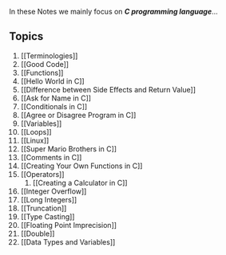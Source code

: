 In these Notes we mainly focus on _**C programming language**_...

## Topics
1. [[Terminologies]]
2. [[Good Code]]
3. [[Functions]]
4. [[Hello World in C]]
5. [[Difference between Side Effects and Return Value]]
6. [[Ask for Name in C]]
7. [[Conditionals in C]]
8. [[Agree or Disagree Program in C]]
9. [[Variables]]
10. [[Loops]]
11. [[Linux]]
12. [[Super Mario Brothers in C]]
13. [[Comments in C]]
14. [[Creating Your Own Functions in C]]
15. [[Operators]]
	1. [[Creating a Calculator in C]]
16. [[Integer Overflow]]
17. [[Long Integers]]
18. [[Truncation]]
19. [[Type Casting]]
20. [[Floating Point Imprecision]]
21. [[Double]]
22. [[Data Types and Variables]]